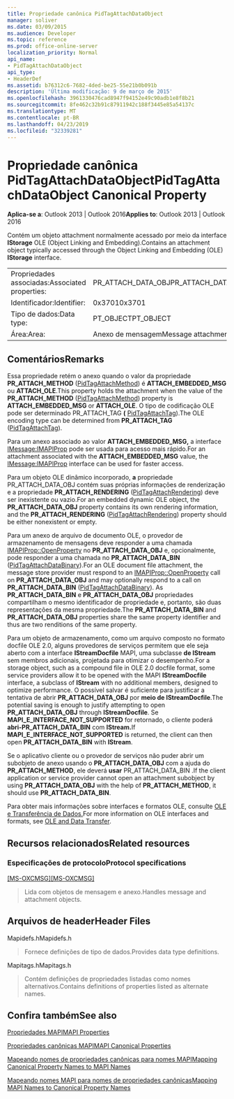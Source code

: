 ```yaml
---
title: Propriedade canônica PidTagAttachDataObject
manager: soliver
ms.date: 03/09/2015
ms.audience: Developer
ms.topic: reference
ms.prod: office-online-server
localization_priority: Normal
api_name:
- PidTagAttachDataObject
api_type:
- HeaderDef
ms.assetid: b76312c6-7682-4ded-be25-55e21b0b091b
description: 'Última modificação: 9 de março de 2015'
ms.openlocfilehash: 3961330476cad8947f94152e49c90adb1e8f8b21
ms.sourcegitcommit: 8fe462c32b91c87911942c188f3445e85a54137c
ms.translationtype: MT
ms.contentlocale: pt-BR
ms.lasthandoff: 04/23/2019
ms.locfileid: "32339281"
---
```

# <a name="pidtagattachdataobject-canonical-property"></a><span data-ttu-id="1ca2e-103">Propriedade canônica PidTagAttachDataObject</span><span class="sxs-lookup"><span data-stu-id="1ca2e-103">PidTagAttachDataObject Canonical Property</span></span>

  
  
<span data-ttu-id="1ca2e-104">**Aplica-se a**: Outlook 2013 | Outlook 2016</span><span class="sxs-lookup"><span data-stu-id="1ca2e-104">**Applies to**: Outlook 2013 | Outlook 2016</span></span> 
  
<span data-ttu-id="1ca2e-105">Contém um objeto attachment normalmente acessado por meio da interface **IStorage** OLE (Object Linking and Embedding).</span><span class="sxs-lookup"><span data-stu-id="1ca2e-105">Contains an attachment object typically accessed through the Object Linking and Embedding (OLE) **IStorage** interface.</span></span> 
  
|||
|:-----|:-----|
|<span data-ttu-id="1ca2e-106">Propriedades associadas:</span><span class="sxs-lookup"><span data-stu-id="1ca2e-106">Associated properties:</span></span>  <br/> |<span data-ttu-id="1ca2e-107">PR_ATTACH_DATA_OBJ</span><span class="sxs-lookup"><span data-stu-id="1ca2e-107">PR_ATTACH_DATA_OBJ</span></span>  <br/> |
|<span data-ttu-id="1ca2e-108">Identificador:</span><span class="sxs-lookup"><span data-stu-id="1ca2e-108">Identifier:</span></span>  <br/> |<span data-ttu-id="1ca2e-109">0x3701</span><span class="sxs-lookup"><span data-stu-id="1ca2e-109">0x3701</span></span>  <br/> |
|<span data-ttu-id="1ca2e-110">Tipo de dados:</span><span class="sxs-lookup"><span data-stu-id="1ca2e-110">Data type:</span></span>  <br/> |<span data-ttu-id="1ca2e-111">PT_OBJECT</span><span class="sxs-lookup"><span data-stu-id="1ca2e-111">PT_OBJECT</span></span>  <br/> |
|<span data-ttu-id="1ca2e-112">Área:</span><span class="sxs-lookup"><span data-stu-id="1ca2e-112">Area:</span></span>  <br/> |<span data-ttu-id="1ca2e-113">Anexo de mensagem</span><span class="sxs-lookup"><span data-stu-id="1ca2e-113">Message attachment</span></span>  <br/> |
   
## <a name="remarks"></a><span data-ttu-id="1ca2e-114">Comentários</span><span class="sxs-lookup"><span data-stu-id="1ca2e-114">Remarks</span></span>

<span data-ttu-id="1ca2e-115">Essa propriedade retém o anexo quando o valor da propriedade **PR_ATTACH_METHOD** ([PidTagAttachMethod](pidtagattachmethod-canonical-property.md)) é **ATTACH_EMBEDDED_MSG** ou **ATTACH_OLE**.</span><span class="sxs-lookup"><span data-stu-id="1ca2e-115">This property holds the attachment when the value of the **PR_ATTACH_METHOD** ([PidTagAttachMethod](pidtagattachmethod-canonical-property.md)) property is **ATTACH_EMBEDDED_MSG** or **ATTACH_OLE**.</span></span> <span data-ttu-id="1ca2e-116">O tipo de codificação OLE pode ser determinado PR_ATTACH_TAG **(** [PidTagAttachTag](pidtagattachtag-canonical-property.md)).</span><span class="sxs-lookup"><span data-stu-id="1ca2e-116">The OLE encoding type can be determined from **PR_ATTACH_TAG** ([PidTagAttachTag](pidtagattachtag-canonical-property.md)).</span></span> 
  
<span data-ttu-id="1ca2e-117">Para um anexo associado ao valor **ATTACH_EMBEDDED_MSG,** a interface [IMessage:IMAPIProp](imessageimapiprop.md) pode ser usada para acesso mais rápido.</span><span class="sxs-lookup"><span data-stu-id="1ca2e-117">For an attachment associated with the **ATTACH_EMBEDDED_MSG** value, the [IMessage:IMAPIProp](imessageimapiprop.md) interface can be used for faster access.</span></span> 
  
<span data-ttu-id="1ca2e-118">Para um objeto OLE dinâmico incorporado, **a** propriedade PR_ATTACH_DATA_OBJ contém suas próprias informações de renderização e a propriedade **PR_ATTACH_RENDERING** ([PidTagAttachRendering](pidtagattachrendering-canonical-property.md)) deve ser inexistente ou vazio.</span><span class="sxs-lookup"><span data-stu-id="1ca2e-118">For an embedded dynamic OLE object, the **PR_ATTACH_DATA_OBJ** property contains its own rendering information, and the **PR_ATTACH_RENDERING** ([PidTagAttachRendering](pidtagattachrendering-canonical-property.md)) property should be either nonexistent or empty.</span></span> 
  
<span data-ttu-id="1ca2e-119">Para um anexo de arquivo de documento OLE, o provedor de armazenamento de mensagens deve responder a uma chamada [IMAPIProp::OpenProperty](imapiprop-openproperty.md) no **PR_ATTACH_DATA_OBJ** e, opcionalmente, pode responder a uma chamada no **PR_ATTACH_DATA_BIN** ([PidTagAttachDataBinary](pidtagattachdatabinary-canonical-property.md)).</span><span class="sxs-lookup"><span data-stu-id="1ca2e-119">For an OLE document file attachment, the message store provider must respond to an [IMAPIProp::OpenProperty](imapiprop-openproperty.md) call on **PR_ATTACH_DATA_OBJ** and may optionally respond to a call on **PR_ATTACH_DATA_BIN** ([PidTagAttachDataBinary](pidtagattachdatabinary-canonical-property.md)).</span></span> <span data-ttu-id="1ca2e-120">As **PR_ATTACH_DATA_BIN** e **PR_ATTACH_DATA_OBJ** propriedades compartilham o mesmo identificador de propriedade e, portanto, são duas representações da mesma propriedade.</span><span class="sxs-lookup"><span data-stu-id="1ca2e-120">The **PR_ATTACH_DATA_BIN** and **PR_ATTACH_DATA_OBJ** properties share the same property identifier and thus are two renditions of the same property.</span></span> 
  
<span data-ttu-id="1ca2e-121">Para um objeto de armazenamento, como um arquivo composto no formato docfile OLE 2.0, alguns provedores de serviços permitem que ele seja aberto com a interface **IStreamDocfile** MAPI, uma subclasse **de IStream** sem membros adicionais, projetada para otimizar o desempenho.</span><span class="sxs-lookup"><span data-stu-id="1ca2e-121">For a storage object, such as a compound file in OLE 2.0 docfile format, some service providers allow it to be opened with the MAPI **IStreamDocfile** interface, a subclass of **IStream** with no additional members, designed to optimize performance.</span></span> <span data-ttu-id="1ca2e-122">O possível salvar é suficiente para justificar a tentativa de abrir **PR_ATTACH_DATA_OBJ** por **meio de IStreamDocfile**.</span><span class="sxs-lookup"><span data-stu-id="1ca2e-122">The potential saving is enough to justify attempting to open **PR_ATTACH_DATA_OBJ** through **IStreamDocfile**.</span></span> <span data-ttu-id="1ca2e-123">Se **MAPI_E_INTERFACE_NOT_SUPPORTED** for retornado, o cliente poderá **abri-PR_ATTACH_DATA_BIN** com **IStream.**</span><span class="sxs-lookup"><span data-stu-id="1ca2e-123">If **MAPI_E_INTERFACE_NOT_SUPPORTED** is returned, the client can then open **PR_ATTACH_DATA_BIN** with **IStream**.</span></span> 
  
<span data-ttu-id="1ca2e-124">Se o aplicativo cliente ou o provedor de serviços não puder abrir um subobjeto de anexo usando o **PR_ATTACH_DATA_OBJ** com a ajuda do **PR_ATTACH_METHOD**, ele deverá **usar** PR_ATTACH_DATA_BIN .</span><span class="sxs-lookup"><span data-stu-id="1ca2e-124">If the client application or service provider cannot open an attachment subobject by using **PR_ATTACH_DATA_OBJ** with the help of **PR_ATTACH_METHOD**, it should use **PR_ATTACH_DATA_BIN**.</span></span> 
  
<span data-ttu-id="1ca2e-125">Para obter mais informações sobre interfaces e formatos OLE, consulte [OLE e Transferência de Dados.](https://msdn.microsoft.com/library/d4a57956-37ba-44ca-8efc-bf617ad5e77b.aspx)</span><span class="sxs-lookup"><span data-stu-id="1ca2e-125">For more information on OLE interfaces and formats, see [OLE and Data Transfer](https://msdn.microsoft.com/library/d4a57956-37ba-44ca-8efc-bf617ad5e77b.aspx).</span></span>
  
## <a name="related-resources"></a><span data-ttu-id="1ca2e-126">Recursos relacionados</span><span class="sxs-lookup"><span data-stu-id="1ca2e-126">Related resources</span></span>

### <a name="protocol-specifications"></a><span data-ttu-id="1ca2e-127">Especificações de protocolo</span><span class="sxs-lookup"><span data-stu-id="1ca2e-127">Protocol specifications</span></span>

<span data-ttu-id="1ca2e-128">[[MS-OXCMSG]](https://msdn.microsoft.com/library/7fd7ec40-deec-4c06-9493-1bc06b349682%28Office.15%29.aspx)</span><span class="sxs-lookup"><span data-stu-id="1ca2e-128">[[MS-OXCMSG]](https://msdn.microsoft.com/library/7fd7ec40-deec-4c06-9493-1bc06b349682%28Office.15%29.aspx)</span></span>
  
> <span data-ttu-id="1ca2e-129">Lida com objetos de mensagem e anexo.</span><span class="sxs-lookup"><span data-stu-id="1ca2e-129">Handles message and attachment objects.</span></span>
    
## <a name="header-files"></a><span data-ttu-id="1ca2e-130">Arquivos de header</span><span class="sxs-lookup"><span data-stu-id="1ca2e-130">Header Files</span></span>

<span data-ttu-id="1ca2e-131">Mapidefs.h</span><span class="sxs-lookup"><span data-stu-id="1ca2e-131">Mapidefs.h</span></span>
  
> <span data-ttu-id="1ca2e-132">Fornece definições de tipo de dados.</span><span class="sxs-lookup"><span data-stu-id="1ca2e-132">Provides data type definitions.</span></span>
    
<span data-ttu-id="1ca2e-133">Mapitags.h</span><span class="sxs-lookup"><span data-stu-id="1ca2e-133">Mapitags.h</span></span>
  
> <span data-ttu-id="1ca2e-134">Contém definições de propriedades listadas como nomes alternativos.</span><span class="sxs-lookup"><span data-stu-id="1ca2e-134">Contains definitions of properties listed as alternate names.</span></span>
    
## <a name="see-also"></a><span data-ttu-id="1ca2e-135">Confira também</span><span class="sxs-lookup"><span data-stu-id="1ca2e-135">See also</span></span>



[<span data-ttu-id="1ca2e-136">Propriedades MAPI</span><span class="sxs-lookup"><span data-stu-id="1ca2e-136">MAPI Properties</span></span>](mapi-properties.md)
  
[<span data-ttu-id="1ca2e-137">Propriedades canônicas MAPI</span><span class="sxs-lookup"><span data-stu-id="1ca2e-137">MAPI Canonical Properties</span></span>](mapi-canonical-properties.md)
  
[<span data-ttu-id="1ca2e-138">Mapeando nomes de propriedades canônicas para nomes MAPI</span><span class="sxs-lookup"><span data-stu-id="1ca2e-138">Mapping Canonical Property Names to MAPI Names</span></span>](mapping-canonical-property-names-to-mapi-names.md)
  
[<span data-ttu-id="1ca2e-139">Mapeando nomes MAPI para nomes de propriedades canônicas</span><span class="sxs-lookup"><span data-stu-id="1ca2e-139">Mapping MAPI Names to Canonical Property Names</span></span>](mapping-mapi-names-to-canonical-property-names.md)

